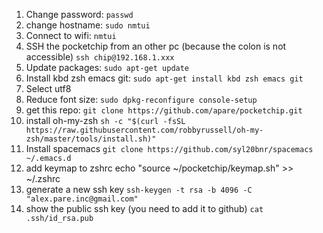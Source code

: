 1. Change password:
`passwd`
2. change hostname:
`sudo nmtui`
3. Connect to wifi:
`nmtui`
4. SSH the pocketchip from an other pc (because the colon is not accessible)
`ssh chip@192.168.1.xxx`
5. Update packages:
`sudo apt-get update`
6. Install kbd zsh emacs git:
`sudo apt-get install kbd zsh emacs git`
7. Select utf8
8. Reduce font size:
`sudo dpkg-reconfigure console-setup`
9. get this repo:
`git clone https://github.com/apare/pocketchip.git`
10. install oh-my-zsh
`sh -c "$(curl -fsSL https://raw.githubusercontent.com/robbyrussell/oh-my-zsh/master/tools/install.sh)"`
11. Install spacemacs
`git clone https://github.com/syl20bnr/spacemacs ~/.emacs.d`
12. add keymap to zshrc
echo "source ~/pocketchip/keymap.sh" >> ~/.zshrc
13. generate a new ssh key
`ssh-keygen -t rsa -b 4096 -C "alex.pare.inc@gmail.com"`
14. show the public ssh key (you need to add it to github)
`cat .ssh/id_rsa.pub`
